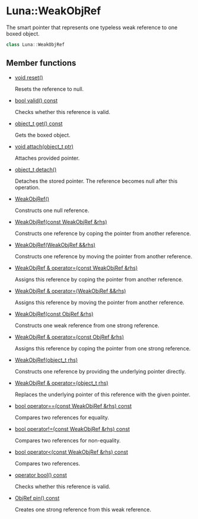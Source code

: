 # Luna::WeakObjRef
The smart pointer that represents one typeless weak reference to one boxed object. 

```c++
class Luna::WeakObjRef
```

## Member functions
* [void reset()](class_luna_1_1_weak_obj_ref_1ad20897c5c8bd47f5d4005989bead0e55.md)

    Resets the reference to null. 

* [bool valid() const](class_luna_1_1_weak_obj_ref_1a315419f26d3c59fa143b49b90a019049.md)

    Checks whether this reference is valid. 

* [object_t get() const](class_luna_1_1_weak_obj_ref_1a1c56e321384fe3edf65345f272d774fc.md)

    Gets the boxed object. 

* [void attach(object_t ptr)](class_luna_1_1_weak_obj_ref_1a7be0b40dc76fc93f46c2ae9316513142.md)

    Attaches provided pointer. 

* [object_t detach()](class_luna_1_1_weak_obj_ref_1a8b980cb86bd65155f3240b3a00597e6c.md)

    Detaches the stored pointer. The reference becomes null after this operation. 

* [WeakObjRef()](class_luna_1_1_weak_obj_ref_1af5b8dbc0845b4ae06e0282238300cc88.md)

    Constructs one null reference. 

* [WeakObjRef(const WeakObjRef &rhs)](class_luna_1_1_weak_obj_ref_1a36466d5931b88276f96fb42bdcb5129c.md)

    Constructs one reference by coping the pointer from another reference. 

* [WeakObjRef(WeakObjRef &&rhs)](class_luna_1_1_weak_obj_ref_1ab364b38c62c8ab3f1d76767f6e233da0.md)

    Constructs one reference by moving the pointer from another reference. 

* [WeakObjRef & operator=(const WeakObjRef &rhs)](class_luna_1_1_weak_obj_ref_1aa33ac6a09f5c20c7c708544a9f914f09.md)

    Assigns this reference by coping the pointer from another reference. 

* [WeakObjRef & operator=(WeakObjRef &&rhs)](class_luna_1_1_weak_obj_ref_1a169c54555e3a8f25622ad3b332a5c660.md)

    Assigns this reference by moving the pointer from another reference. 

* [WeakObjRef(const ObjRef &rhs)](class_luna_1_1_weak_obj_ref_1aa26b6268bdd12d66947b7ae6c0c61028.md)

    Constructs one weak reference from one strong reference. 

* [WeakObjRef & operator=(const ObjRef &rhs)](class_luna_1_1_weak_obj_ref_1ae029dea2956d9779fadbcfa5c55927e3.md)

    Assigns this reference by coping the pointer from one strong reference. 

* [WeakObjRef(object_t rhs)](class_luna_1_1_weak_obj_ref_1a09577bca14140885ea414330cc9634ea.md)

    Constructs one reference by providing the underlying pointer directly. 

* [WeakObjRef & operator=(object_t rhs)](class_luna_1_1_weak_obj_ref_1a908ad4f960e681b49662883f689e8fb8.md)

    Replaces the underlying pointer of this reference with the given pointer. 

* [bool operator==(const WeakObjRef &rhs) const](class_luna_1_1_weak_obj_ref_1a8ae3a46cc5b5e10fa2c6b04818317413.md)

    Compares two references for equality. 

* [bool operator!=(const WeakObjRef &rhs) const](class_luna_1_1_weak_obj_ref_1a9e1e1a9d41c945724bf81587eda9b60d.md)

    Compares two references for non-equality. 

* [bool operator<(const WeakObjRef &rhs) const](class_luna_1_1_weak_obj_ref_1ad3714842385b187235170a18e5bd02f8.md)

    Compares two references. 

* [operator bool() const](class_luna_1_1_weak_obj_ref_1a67b76affb3b5d35fa419ac234144038b.md)

    Checks whether this reference is valid. 

* [ObjRef pin() const](class_luna_1_1_weak_obj_ref_1af6347ac675db0acd160d0b36e8418dfd.md)

    Creates one strong reference from this weak reference. 

